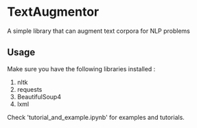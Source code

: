 # TextAugmentor
A simple library that can augment text corpora for NLP problems

## Usage
Make sure you have the following libraries installed :
1. nltk
2. requests
3. BeautifulSoup4
4. lxml

Check 'tutorial_and_example.ipynb' for examples and tutorials.
